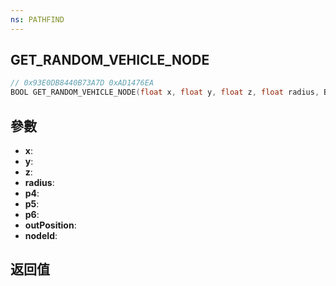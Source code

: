 ```yaml
---
ns: PATHFIND
---
```

## GET_RANDOM_VEHICLE_NODE

```c
// 0x93E0DB8440B73A7D 0xAD1476EA
BOOL GET_RANDOM_VEHICLE_NODE(float x, float y, float z, float radius, BOOL p4, BOOL p5, BOOL p6, Vector3* outPosition, int* nodeId);
```


## 參數
* **x**: 
* **y**: 
* **z**: 
* **radius**: 
* **p4**: 
* **p5**: 
* **p6**: 
* **outPosition**: 
* **nodeId**: 

## 返回值
